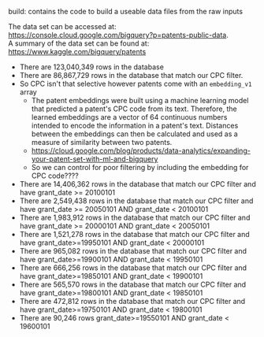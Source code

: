 build: contains the code to build a useable data files from the raw inputs

The data set can be accessed at: https://console.cloud.google.com/bigquery?p=patents-public-data. 
<br>
A summary of the data set can be found at:
https://www.kaggle.com/bigquery/patents


- There are 123,040,349 rows in the database
- There are 86,867,729 rows in the database that match our CPC filter. 
- So CPC isn't that selective however patents come with an `embedding_v1` array 
    - The patent embeddings were built using a machine learning model that predicted a patent's CPC code from its text. Therefore, the learned embeddings are a vector of 64 continuous numbers intended to encode the information in a patent's text. Distances between the embeddings can then be calculated and used as a measure of similarity between two patents. 
    - https://cloud.google.com/blog/products/data-analytics/expanding-your-patent-set-with-ml-and-bigquery
    - So we can control for poor filtering by including the embedding for CPC code???? 
- There are 14,406,362 rows in the database that match our CPC filter and have grant_date >= 20100101 
- There are 2,549,438 rows in the database that match our CPC filter and have grant_date >= 20050101 AND grant_date < 20100101
- There are 1,983,912 rows in the database that match our CPC filter and have grant_date >= 20000101 AND grant_date < 20050101 
- There are 1,521,278 rows in the database that match our CPC filter and have grant_date>=19950101 AND grant_date < 20000101
- There are 965,082 rows in the database that match our CPC filter and have grant_date>=19900101 AND grant_date < 19950101
- There are 666,256 rows in the database that match our CPC filter and have grant_date>=19850101 AND grant_date < 19900101
- There are 565,570 rows in the database that match our CPC filter and have grant_date>=19800101 AND grant_date < 19850101
- There are 472,812 rows in the database that match our CPC filter and have grant_date>=19750101 AND grant_date < 19800101
- There are 90,246 rows grant_date>=19550101 AND grant_date < 19600101


